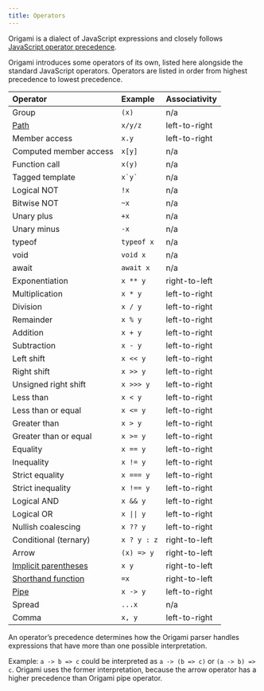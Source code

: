 ```yaml
---
title: Operators
---
```


Origami is a dialect of JavaScript expressions and closely follows [JavaScript operator precedence](https://developer.mozilla.org/en-US/docs/Web/JavaScript/Reference/Operators/Operator_precedence).

Origami introduces some operators of its own, listed here alongside the standard JavaScript operators. Operators are listed in order from highest precedence to lowest precedence.

| Operator                                                 | Example                       | Associativity |
| :------------------------------------------------------- | :---------------------------- | :------------ |
| Group                                                    | `(x)`                         | n/a           |
| [Path](syntax.html#paths)                                | `x/y/z`                       | left-to-right |
| Member access                                            | `x.y`                         | left-to-right |
| Computed member access                                   | `x[y]`                        | n/a           |
| Function call                                            | `x(y)`                        | n/a           |
| Tagged template                                          | `` x`y` ``                    | n/a           |
| Logical NOT                                              | `!x`                          | n/a           |
| Bitwise NOT                                              | `~x`                          | n/a           |
| Unary plus                                               | `+x`                          | n/a           |
| Unary minus                                              | `-x`                          | n/a           |
| typeof                                                   | `typeof x`                    | n/a           |
| void                                                     | `void x`                      | n/a           |
| await                                                    | `await x`                     | n/a           |
| Exponentiation                                           | `x ** y`                      | right-to-left |
| Multiplication                                           | `x * y`                       | left-to-right |
| Division                                                 | `x / y`                       | left-to-right |
| Remainder                                                | `x % y`                       | left-to-right |
| Addition                                                 | `x + y`                       | left-to-right |
| Subtraction                                              | `x - y`                       | left-to-right |
| Left shift                                               | `x << y`                      | left-to-right |
| Right shift                                              | `x >> y`                      | left-to-right |
| Unsigned right shift                                     | `x >>> y`                     | left-to-right |
| Less than                                                | `x < y`                       | left-to-right |
| Less than or equal                                       | `x <= y`                      | left-to-right |
| Greater than                                             | `x > y`                       | left-to-right |
| Greater than or equal                                    | `x >= y`                      | left-to-right |
| Equality                                                 | `x == y`                      | left-to-right |
| Inequality                                               | `x != y`                      | left-to-right |
| Strict equality                                          | `x === y`                     | left-to-right |
| Strict inequality                                        | `x !== y`                     | left-to-right |
| Logical AND                                              | `x && y`                      | left-to-right |
| Logical OR                                               | <code>x &#124;&#124; y</code> | left-to-right |
| Nullish coalescing                                       | `x ?? y`                      | left-to-right |
| Conditional (ternary)                                    | `x ? y : z`                   | right-to-left |
| Arrow                                                    | `(x) => y`                    | right-to-left |
| [Implicit parentheses](syntax.html#implicit-parentheses) | `x y`                         | right-to-left |
| [Shorthand function](syntax.html#shorthand-functions)    | `=x`                          | right-to-left |
| [Pipe](syntax.html#pipe-operator)                        | `x -> y`                      | left-to-right |
| Spread                                                   | `...x`                        | n/a           |
| Comma                                                    | `x, y`                        | left-to-right |

An operator’s precedence determines how the Origami parser handles expressions that have more than one possible interpretation.

Example: `a -> b => c` could be interpreted as `a -> (b => c)` or `(a -> b) => c`. Origami uses the former interpretation, because the arrow operator has a higher precedence than Origami pipe operator.
